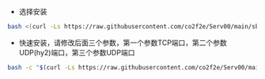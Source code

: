 * 选择安装
```bash
bash <(curl -Ls https://raw.githubusercontent.com/co2f2e/Serv00/main/sb_00.sh)
```

* 快速安装，请修改后面三个参数，第一个参数TCP端口，第二个参数UDP(hy2)端口，第三个参数UDP端口
```bash
bash -c "$(curl -Ls https://raw.githubusercontent.com/co2f2e/Serv00/main/sb_00_install.sh)" -- 7777 8888 9999
```
